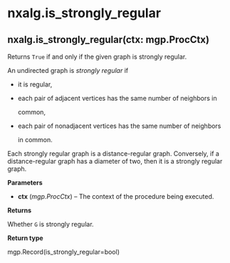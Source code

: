 # nxalg.is\_strongly\_regular

## nxalg.is\_strongly\_regular\(ctx: mgp.ProcCtx\)

Returns `True` if and only if the given graph is strongly regular.

An undirected graph is _strongly regular_ if

* it is regular,
* each pair of adjacent vertices has the same number of neighbors in

  common,

* each pair of nonadjacent vertices has the same number of neighbors

  in common.

Each strongly regular graph is a distance-regular graph. Conversely, if a distance-regular graph has a diameter of two, then it is a strongly regular graph.

**Parameters**

* **ctx** \(_mgp.ProcCtx_\) – The context of the procedure being executed.

**Returns**

Whether `G` is strongly regular.

**Return type**

mgp.Record\(is\_strongly\_regular=bool\)

